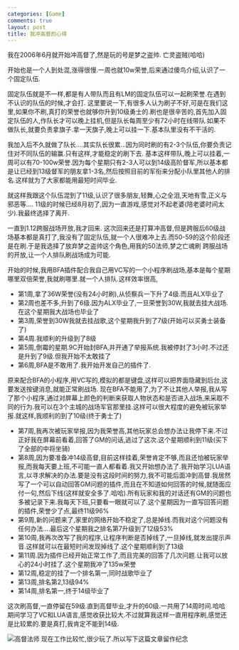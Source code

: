 ```yaml
--- 
categories: [Game]
comments: true
layout: post
title: 我冲高督的心得
---
```


我在2006年6月就开始冲高督了,然是玩的号是梦之盗帅. 亡灵盗贼(哈哈) 

开始也是一个人到处混,涨得很慢.一周也就10w荣誉,后来通过傻鸟介绍,认识了一个固定队伍. 

固定队伍就是不一样,都是有人带队而且有LM的固定队伍可以一起刷荣誉.在遇到不认识的队伍的时候,才会打. 这里要说一下,有很多人认为刷子不好,可是在我们这里,如果你不刷,真打的荣誉也就够你升到10级勇士的.刷也是很辛苦的,首先加入固定队伍的人,作队长才可以晚上挂机,但是队长每周至少有72小时在线带队.如果不做队长,就要负责拿旗子.拿一天旗子,晚上可以挂一下.基本队里没有不干活的. 

我加入后不久就做了队长....其实队长很累...因为同时刷的有2-3个队伍,你要负责记住对不同队伍的输赢.只有这样,才能稳定的刷下去. 
基本这样带队,晚上可以挂着,一周可以有70-100w荣誉.因为每个星期只有2-3人可以到14级高阶督军,所以基本都是让已经到13级督军的朋友拿1-3名,然后按照目前的军衔来分配小队里其他人的排名.这样就为了大家都能用最短时间毕业. 

就这样我跟这个队伍混到了11级,认识了很多朋友,轻舞,心之全泪,天地有雪,正义与邪恶等.... 
11级的时候已经8月初了,因为一直游戏,感觉对不起老婆(陪老婆时间太少).我最终选择了离开. 

一直到1.12跨服战场开放,我才回来. 
这次回来还是打算冲高督,但是跨服后60级战场基本都是真打了,我没有了固定队伍,就一个人很难冲上去.而50-59的这个阶段还是在刷.于是我选择了放弃梦之盗帅这个角色,用我的50法师,梦之亡魂刷 
跨服战场的开放,让一个人排队刷战场成为可能. 

开始的时候,我用BFA插件配合我自己用VC写的一个小程序刷战场,基本是每个星期哪里双倍荣誉,我就刷哪里.就一个人排队.这样效率很高, 

* 第1周,拿了36W荣誉(没有24小时刷),从侦察兵一下升了4级.而且ALX毕业了 
* 第2周也差不多,升到了6级.因为ALX毕业了,一旦荣誉到30W,我就去挂大战场.在这个星期我大战场也毕业了 
* 第3周,荣誉到30W我就去挂战歌,这个星期我升到了7级(开始可以买勇士装备了) 
* 第4周.我顺利的升级到了8级 
* 第5周,倒霉的星期.9C开始封BFA,并开通了举报系统.我被停封了3小时.不过还是升到了9级.但我开始不太敢挂了 
* 第6周,BFA是不敢用了.我开始开发自己的插件了. 

原来配合BFA的小程序,用VC写的,模拟的都是键盘,这样可以把界面隐藏到后台,这要发送按键消息,就能正常刷战场. 
现在BFA不能用了,为了不让其他人举报,我从写了那个小程序,通过对屏幕上颜色的判断来获取人物状态和是否进入战场,来采取不同的行为.我可以在3个主城的战场军官那里挂.这样可以很大程度的避免被玩家举报.就这样,我顺利的到了10级(终于勇士了) 

* 第7周,我再次被玩家举报,因为我荣誉高,其他玩家总会想办法让我停下来.不过正好我在屏幕前看着,回答了GM的问话,逃过了这次.这个星期顺利到11级(买下了全部的中将坐骑) 
* 第8周,因为要准备冲14级高督,目前这样挂着,荣誉肯定不够,而且还怕被玩家举报,而我每天要上班,不可能一直人都看着.我又开始想办法了.我开始学习LUA语言,以寻求解决的办法.要是没有这段时间的努力,我不可能后面冲到高督.我居然写了一个可以自动回答GM问题的插件,而且在不知道如何回答的时候,就随面应付一句,然后下线(这样就安全多了.哈哈).所有玩家和我的对话还有GM的问题也多被记录下来.我每天下班,只要看一眼就可以了.这个星期因为一直写回答问题的插件,荣誉少了点,最终11级96% 
* 第9周,新的问题来了,家里的网络开始不稳定了,总是掉线.而我对这个问题没有任何办法....最后这个星期我之排名第7升级到了12级53% 
* 第10周,我再次改写了我的程序,让程序判断是否掉线了,一旦掉线,就发出提示声音.这样就可以在最短时间发现掉线了.这个星期顺利到了13级 
* 第11周.因为插件已经开始正常工作了,而且完美的回答了几次问题.让我可以放心的24小时挂了.这个星期我冲了135w荣誉 
* 第12周,稳定的挂了一个排名第一,同时战歌毕业了 
* 第13周,排名第2,13级94% 
* 第14周,排名第一,终于14级毕业了 

这次刷高督,一直停留在59级.直到高督毕业,才升的60级.一共用了14周时间.哈哈 
期间学习了VC和LUA语言,感觉收获比较大.不过就算我这样一直用程序刷,感觉还是比较累的.要是真打,我肯定不能到14级. 

![高督法师](http://farm9.staticflickr.com/8227/8510231110_d95612e0fd_z.jpg)
现在工作比较忙,很少玩了.所以写下这篇文章留作纪念
